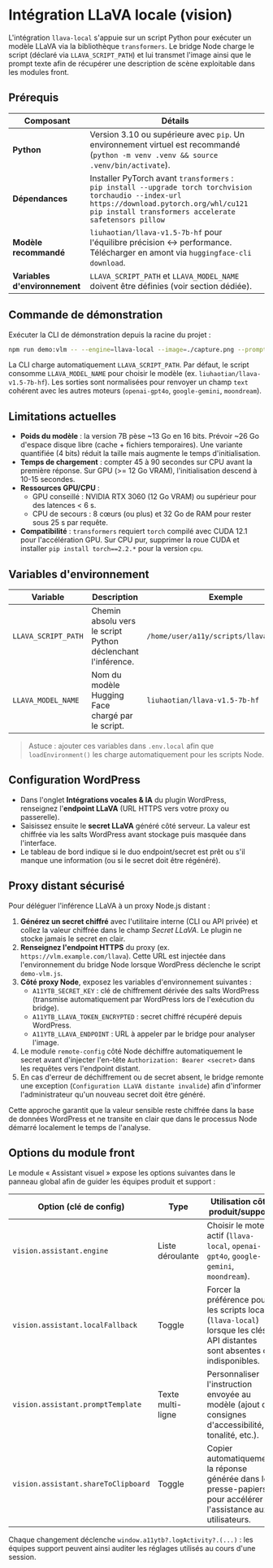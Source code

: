 # Intégration LLaVA locale (vision)

L'intégration `llava-local` s'appuie sur un script Python pour exécuter un modèle LLaVA via la bibliothèque `transformers`. Le bridge Node charge le script (déclaré via `LLAVA_SCRIPT_PATH`) et lui transmet l'image ainsi que le prompt texte afin de récupérer une description de scène exploitable dans les modules front.

## Prérequis

| Composant                     | Détails                                                                                                                                                                                                         |
| ----------------------------- | --------------------------------------------------------------------------------------------------------------------------------------------------------------------------------------------------------------- |
| **Python**                    | Version 3.10 ou supérieure avec `pip`. Un environnement virtuel est recommandé (`python -m venv .venv && source .venv/bin/activate`).                                                                           |
| **Dépendances**               | Installer PyTorch avant `transformers` :<br>`pip install --upgrade torch torchvision torchaudio --index-url https://download.pytorch.org/whl/cu121`<br>`pip install transformers accelerate safetensors pillow` |
| **Modèle recommandé**         | `liuhaotian/llava-v1.5-7b-hf` pour l'équilibre précision ↔ performance. Télécharger en amont via `huggingface-cli download`.                                                                                   |
| **Variables d'environnement** | `LLAVA_SCRIPT_PATH` et `LLAVA_MODEL_NAME` doivent être définies (voir section dédiée).                                                                                                                          |

## Commande de démonstration

Exécuter la CLI de démonstration depuis la racine du projet :

```bash
npm run demo:vlm -- --engine=llava-local --image=./capture.png --prompt="Décrire la scène"
```

La CLI charge automatiquement `LLAVA_SCRIPT_PATH`. Par défaut, le script consomme `LLAVA_MODEL_NAME` pour choisir le modèle (ex. `liuhaotian/llava-v1.5-7b-hf`). Les sorties sont normalisées pour renvoyer un champ `text` cohérent avec les autres moteurs (`openai-gpt4o`, `google-gemini`, `moondream`).

## Limitations actuelles

- **Poids du modèle** : la version 7B pèse ~13 Go en 16 bits. Prévoir ~26 Go d'espace disque libre (cache + fichiers temporaires). Une variante quantifiée (4 bits) réduit la taille mais augmente le temps d'initialisation.
- **Temps de chargement** : compter 45 à 90 secondes sur CPU avant la première réponse. Sur GPU (>= 12 Go VRAM), l'initialisation descend à 10-15 secondes.
- **Ressources GPU/CPU** :
  - GPU conseillé : NVIDIA RTX 3060 (12 Go VRAM) ou supérieur pour des latences < 6 s.
  - CPU de secours : 8 cœurs (ou plus) et 32 Go de RAM pour rester sous 25 s par requête.
- **Compatibilité** : `transformers` requiert `torch` compilé avec CUDA 12.1 pour l'accélération GPU. Sur CPU pur, supprimer la roue CUDA et installer `pip install torch==2.2.*` pour la version `cpu`.

## Variables d'environnement

| Variable            | Description                                                  | Exemple                                  |
| ------------------- | ------------------------------------------------------------ | ---------------------------------------- |
| `LLAVA_SCRIPT_PATH` | Chemin absolu vers le script Python déclenchant l'inférence. | `/home/user/a11y/scripts/llava_infer.py` |
| `LLAVA_MODEL_NAME`  | Nom du modèle Hugging Face chargé par le script.             | `liuhaotian/llava-v1.5-7b-hf`            |

> Astuce : ajouter ces variables dans `.env.local` afin que `loadEnvironment()` les charge automatiquement pour les scripts Node.

## Configuration WordPress

- Dans l'onglet **Intégrations vocales & IA** du plugin WordPress, renseignez l'**endpoint LLaVA** (URL HTTPS vers votre proxy ou passerelle).
- Saisissez ensuite le **secret LLaVA** généré côté serveur. La valeur est chiffrée via les salts WordPress avant stockage puis masquée dans l'interface.
- Le tableau de bord indique si le duo endpoint/secret est prêt ou s'il manque une information (ou si le secret doit être régénéré).

## Proxy distant sécurisé

Pour déléguer l'inférence LLaVA à un proxy Node.js distant :

1. **Générez un secret chiffré** avec l'utilitaire interne (CLI ou API privée) et collez la valeur chiffrée dans le champ *Secret LLaVA*. Le plugin ne stocke jamais le secret en clair.
2. **Renseignez l'endpoint HTTPS** du proxy (ex. `https://vlm.example.com/llava`). Cette URL est injectée dans l'environnement du bridge Node lorsque WordPress déclenche le script `demo-vlm.js`.
3. **Côté proxy Node**, exposez les variables d'environnement suivantes :
   - `A11YTB_SECRET_KEY` : clé de chiffrement dérivée des salts WordPress (transmise automatiquement par WordPress lors de l'exécution du bridge).
   - `A11YTB_LLAVA_TOKEN_ENCRYPTED` : secret chiffré récupéré depuis WordPress.
   - `A11YTB_LLAVA_ENDPOINT` : URL à appeler par le bridge pour analyser l'image.
4. Le module `remote-config` côté Node déchiffre automatiquement le secret avant d'injecter l'en-tête `Authorization: Bearer <secret>` dans les requêtes vers l'endpoint distant.
5. En cas d'erreur de déchiffrement ou de secret absent, le bridge remonte une exception (`Configuration LLaVA distante invalide`) afin d'informer l'administrateur qu'un nouveau secret doit être généré.

Cette approche garantit que la valeur sensible reste chiffrée dans la base de données WordPress et ne transite en clair que dans le processus Node démarré localement le temps de l'analyse.

## Options du module front

Le module « Assistant visuel » expose les options suivantes dans le panneau global afin de guider les équipes produit et support :

| Option (clé de config)              | Type              | Utilisation côté produit/support                                                                                            |
| ----------------------------------- | ----------------- | --------------------------------------------------------------------------------------------------------------------------- |
| `vision.assistant.engine`           | Liste déroulante  | Choisir le moteur actif (`llava-local`, `openai-gpt4o`, `google-gemini`, `moondream`).                                      |
| `vision.assistant.localFallback`    | Toggle            | Forcer la préférence pour les scripts locaux (`llava-local`) lorsque les clés API distantes sont absentes ou indisponibles. |
| `vision.assistant.promptTemplate`   | Texte multi-ligne | Personnaliser l'instruction envoyée au modèle (ajout de consignes d'accessibilité, tonalité, etc.).                         |
| `vision.assistant.shareToClipboard` | Toggle            | Copier automatiquement la réponse générée dans le presse-papiers pour accélérer l'assistance aux utilisateurs.              |

Chaque changement déclenche `window.a11ytb?.logActivity?.(...)` : les équipes support peuvent ainsi auditer les réglages utilisés au cours d'une session.
